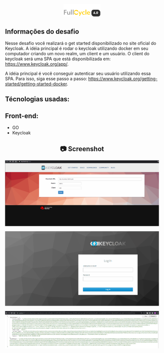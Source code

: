 <h1 align="center">
    <img width="120" height="40" src="https://github.com/trainningjava/Maratona-Full-Cycle-4.0/blob/master/public/assets/images/grupo_4378.png">
</h1>

 ## Informações do desafio
Nesse desafio você realizará o get started disponibilizado no site oficial do Keycloak. A idéia principal 
é rodar o keycloak utilizando docker em seu computador criando um novo realm, um client e um usuário. O 
client do keycloak será uma SPA que está disponibilizada em: https://www.keycloak.org/app/.

A idéia principal é você conseguir autenticar seu usuário utilizando essa SPA. Para isso, 
siga esse passo a passo: https://www.keycloak.org/getting-started/getting-started-docker.

## Técnologias usadas:

## Front-end:

* GO
* Keycloak

<h2 align="center"> 📷 Screenshot </h2>
<p align="center">
<img width="600" src="https://github.com/trainningjava/Maratona-Full-Cycle-4.0/blob/master/public/assets/images/resultado/desafio2.gif">
</p>

<p align="center">
<img width="600" src="https://github.com/trainningjava/Maratona-Full-Cycle-4.0/blob/master/public/assets/images/resultado/keycloak.gif">
</p>

<p align="center">
<img width="600" src="https://github.com/trainningjava/Maratona-Full-Cycle-4.0/blob/master/public/assets/images/resultado/resultado.JPG">
</p>

